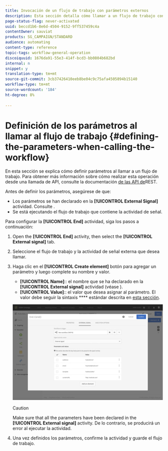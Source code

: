 ```yaml
---
title: Invocación de un flujo de trabajo con parámetros externos
description: Esta sección detalla cómo llamar a un flujo de trabajo con parámetros externos.
page-status-flag: never-activated
uuid: beccd1b6-8e6d-4504-9152-9ff537459c4a
contentOwner: sauviat
products: SG_CAMPAIGN/STANDARD
audience: automating
content-type: reference
topic-tags: workflow-general-operation
discoiquuid: 1676da91-55e3-414f-bcd3-bb0804b682bd
internal: n
snippet: y
translation-type: tm+mt
source-git-commit: 3cb37426410eeb8be04c9c75afa4505894b15140
workflow-type: tm+mt
source-wordcount: '184'
ht-degree: 8%

---
```



# Definición de los parámetros al llamar al flujo de trabajo {#defining-the-parameters-when-calling-the-workflow}

En esta sección se explica cómo definir parámetros al llamar a un flujo de trabajo. Para obtener más información sobre cómo realizar esta operación desde una llamada de API, consulte la documentación [de las API de](../../api/using/triggering-a-signal-activity.md)REST.

Antes de definir los parámetros, asegúrese de que:

* Los parámetros se han declarado en la **[!UICONTROL External Signal]** actividad. Consulte [](../../automating/using/declaring-parameters-external-signal.md).
* Se está ejecutando el flujo de trabajo que contiene la actividad de señal.

Para configurar la **[!UICONTROL End]** actividad, siga los pasos a continuación:

1. Open the **[!UICONTROL End]** activity, then select the **[!UICONTROL External signal]** tab.
1. Seleccione el flujo de trabajo y la actividad de señal externa que desea llamar.
1. Haga clic en el **[!UICONTROL Create element]** botón para agregar un parámetro y luego complete su nombre y valor.

   * **[!UICONTROL Name]**:: el nombre que se ha declarado en la **[!UICONTROL External signal]** actividad (véase [](../../automating/using/declaring-parameters-external-signal.md)).
   * **[!UICONTROL Value]**:: el valor que desea asignar al parámetro. El valor debe seguir la sintaxis **** estándar descrita en [esta sección](../../automating/using/advanced-expression-editing.md#standard-syntax).

   ![](assets/extsignal_definingparameters_2.png)

   >[!CAUTION]
   >
   >Make sure that all the parameters have been declared in the **[!UICONTROL External signal]** activity. De lo contrario, se producirá un error al ejecutar la actividad.

1. Una vez definidos los parámetros, confirme la actividad y guarde el flujo de trabajo.
